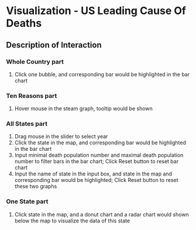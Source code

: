 # Visualization - US Leading Cause Of Deaths

## Description of Interaction
### Whole Country part
1. Click one bubble, and corresponding bar would be highlighted in the bar chart

### Ten Reasons part
1. Hover mouse in the steam graph, tooltip would be shown

### All States part
1. Drag mouse in the slider to select year
2. Click the state in the map, and corresponding bar would be highlighted in the bar chart
3. Input minimal death population number and maximal death population number to filter bars in the bar chart; Click Reset button to reset bar chart
4. Input the name of state in the input box, and state in the map and corresponding bar would be highlighted; Click Reset button to reset these two graphs

### One State part
1. Click state in the map, and a donut chart and a radar chart would shown below the map to visualize the data of this state
